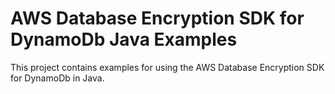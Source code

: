 # AWS Database Encryption SDK for DynamoDb Java Examples

This project contains examples for using the AWS Database Encryption SDK for DynamoDb in Java. 
